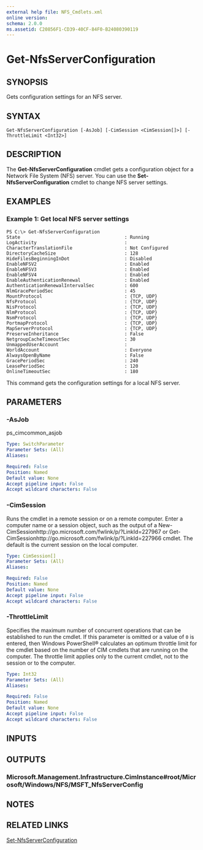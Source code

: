 ```yaml
---
external help file: NFS_Cmdlets.xml
online version: 
schema: 2.0.0
ms.assetid: C20856F1-CD39-40CF-84F0-B24080390119
---
```


# Get-NfsServerConfiguration

## SYNOPSIS
Gets configuration settings for an NFS server.

## SYNTAX

```
Get-NfsServerConfiguration [-AsJob] [-CimSession <CimSession[]>] [-ThrottleLimit <Int32>]
```

## DESCRIPTION
The **Get-NfsServerConfiguration** cmdlet gets a configuration object for a Network File System (NFS) server.
You can use the **Set-NfsServerConfiguration** cmdlet to change NFS server settings.

## EXAMPLES

### Example 1: Get local NFS server settings
```
PS C:\> Get-NfsServerConfiguration
State                                      : Running
LogActivity                                :
CharacterTranslationFile                   : Not Configured
DirectoryCacheSize                         : 128
HideFilesBeginningInDot                    : Disabled
EnableNFSV2                                : Enabled
EnableNFSV3                                : Enabled
EnableNFSV4                                : Enabled
EnableAuthenticationRenewal                : Enabled
AuthenticationRenewalIntervalSec           : 600
NlmGracePeriodSec                          : 45
MountProtocol                              : {TCP, UDP}
NfsProtocol                                : {TCP, UDP}
NisProtocol                                : {TCP, UDP}
NlmProtocol                                : {TCP, UDP}
NsmProtocol                                : {TCP, UDP}
PortmapProtocol                            : {TCP, UDP}
MapServerProtocol                          : {TCP, UDP}
PreserveInheritance                        : False
NetgroupCacheTimeoutSec                    : 30
UnmappedUserAccount                        :
WorldAccount                               : Everyone
AlwaysOpenByName                           : False
GracePeriodSec                             : 240
LeasePeriodSec                             : 120
OnlineTimeoutSec                           : 180
```

This command gets the configuration settings for a local NFS server.

## PARAMETERS

### -AsJob
ps_cimcommon_asjob

```yaml
Type: SwitchParameter
Parameter Sets: (All)
Aliases: 

Required: False
Position: Named
Default value: None
Accept pipeline input: False
Accept wildcard characters: False
```

### -CimSession
Runs the cmdlet in a remote session or on a remote computer.
Enter a computer name or a session object, such as the output of a New-CimSessionhttp://go.microsoft.com/fwlink/p/?LinkId=227967 or Get-CimSessionhttp://go.microsoft.com/fwlink/p/?LinkId=227966 cmdlet.
The default is the current session on the local computer.

```yaml
Type: CimSession[]
Parameter Sets: (All)
Aliases: 

Required: False
Position: Named
Default value: None
Accept pipeline input: False
Accept wildcard characters: False
```

### -ThrottleLimit
Specifies the maximum number of concurrent operations that can be established to run the cmdlet.
If this parameter is omitted or a value of `0` is entered, then Windows PowerShell® calculates an optimum throttle limit for the cmdlet based on the number of CIM cmdlets that are running on the computer.
The throttle limit applies only to the current cmdlet, not to the session or to the computer.

```yaml
Type: Int32
Parameter Sets: (All)
Aliases: 

Required: False
Position: Named
Default value: None
Accept pipeline input: False
Accept wildcard characters: False
```

## INPUTS

## OUTPUTS

### Microsoft.Management.Infrastructure.CimInstance#root/Microsoft/Windows/NFS/MSFT_NfsServerConfig

## NOTES

## RELATED LINKS

[Set-NfsServerConfiguration](./Set-NfsServerConfiguration.md)


